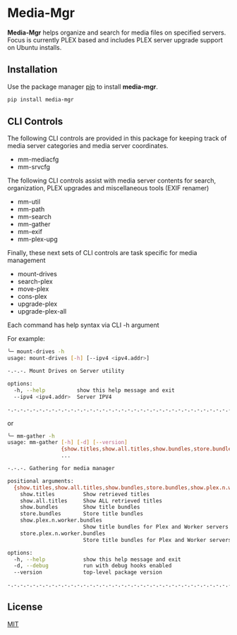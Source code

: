# Media-Mgr

**Media-Mgr** helps organize and search for media files on specified servers. Focus is currently PLEX based and includes PLEX server upgrade support on Ubuntu installs.

## Installation

Use the package manager [pip](https://pip.pypa.io/en/stable/) to install **media-mgr**.

```bash
pip install media-mgr
```

## CLI Controls

The following CLI controls are provided in this package for keeping track of media server categories and media server coordinates.

* mm-mediacfg
* mm-srvcfg

The following CLI controls assist with media server contents for search, organization, PLEX upgrades and miscellaneous tools (EXIF renamer)

* mm-util
* mm-path
* mm-search
* mm-gather
* mm-exif
* mm-plex-upg

Finally, these next sets of CLI controls are task specific for media management

* mount-drives
* search-plex
* move-plex
* cons-plex
* upgrade-plex
* upgrade-plex-all

Each command has help syntax via CLI -h argument

For example:

```bash
╰─ mount-drives -h
usage: mount-drives [-h] [--ipv4 <ipv4.addr>]

-.-.-. Mount Drives on Server utility

options:
  -h, --help          show this help message and exit
  --ipv4 <ipv4.addr>  Server IPV4

-.-.-.-.-.-.-.-.-.-.-.-.-.-.-.-.-.-.-.-.-.-.-.-.-.-.-.-.-.-.-.-.-.-.-.-.-.-.-.-.
```

or

```bash
╰─ mm-gather -h
usage: mm-gather [-h] [-d] [--version]
                 {show.titles,show.all.titles,show.bundles,store.bundles,show.plex.n.worker.bundles,store.plex.n.worker.bundles}
                 ...

-.-.-. Gathering for media manager

positional arguments:
  {show.titles,show.all.titles,show.bundles,store.bundles,show.plex.n.worker.bundles,store.plex.n.worker.bundles}
    show.titles         Show retrieved titles
    show.all.titles     Show ALL retrieved titles
    show.bundles        Show title bundles
    store.bundles       Store title bundles
    show.plex.n.worker.bundles
                        Show title bundles for Plex and Worker servers
    store.plex.n.worker.bundles
                        Store title bundles for Plex and Worker servers

options:
  -h, --help            show this help message and exit
  -d, --debug           run with debug hooks enabled
  --version             top-level package version

-.-.-.-.-.-.-.-.-.-.-.-.-.-.-.-.-.-.-.-.-.-.-.-.-.-.-.-.-.-.-.-.-.-.-.-.-.-.-.-.
```


## License

[MIT](https://choosealicense.com/licenses/mit/)

